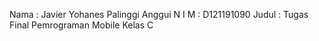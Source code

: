 Nama  : Javier Yohanes Palinggi Anggui
N I M : D121191090
Judul : Tugas Final Pemrograman Mobile Kelas C
